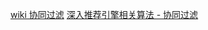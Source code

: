 [wiki 协同过滤](https://zh.wikipedia.org/wiki/%E5%8D%94%E5%90%8C%E9%81%8E%E6%BF%BE)
[深入推荐引擎相关算法 - 协同过滤](https://www.ibm.com/developerworks/cn/web/1103_zhaoct_recommstudy2/)